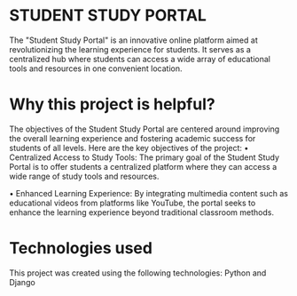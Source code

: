 # STUDENT STUDY PORTAL 
The "Student Study Portal" is an innovative online platform aimed at revolutionizing the learning 
experience for students. It serves as a centralized hub where students can access a wide array of 
educational tools and resources in one convenient location.

# Why this project is helpful?
The objectives of the Student Study Portal are centered around improving the overall learning 
experience and fostering academic success for students of all levels. Here are the key objectives of the 
project:
• Centralized Access to Study Tools: The primary goal of the Student Study Portal is to offer 
students a centralized platform where they can access a wide range of study tools and resources. 

• Enhanced Learning Experience: By integrating multimedia content such as educational videos 
from platforms like YouTube, the portal seeks to enhance the learning experience beyond 
traditional classroom methods. 

# Technologies used
This project was created using the following technologies: Python and Django
